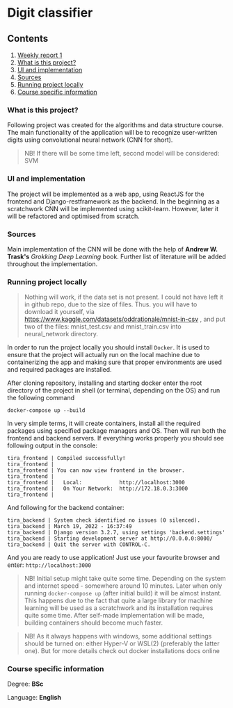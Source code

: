 # Digit classifier

## Contents

1. [Weekly report 1](./reports/week1.md)
2. [What is this project?](#what-is-this-project)
3. [UI and implementation](#ui-and-implementation)
4. [Sources](#sources)
5. [Running project locally](#running-project-locally)
6. [Course specific information](#course-specific-information)

### What is this project?

Following project was created for the algorithms and data structure course. The main functionality of the application will be to recognize user-written digits using convolutional neural network (CNN for short).

> NB! If there will be some time left, second model will be considered: SVM

### UI and implementation

The project will be implemented as a web app, using ReactJS for the frontend and Django-restframework as the backend. In the beginning as a scratchwork CNN will be implemented using scikit-learn. However, later it will be refactored and optimised from scratch.

### Sources

Main implementation of the CNN will be done with the help of **Andrew W. Trask's** _*Grokking Deep Learning*_ book. Further list of literature will be added throughout the implementation.

### Running project locally

> Nothing will work, if the data set is not present. I could not have left it in github repo, due to the size of files. Thus. you will have to download it yourself, via https://www.kaggle.com/datasets/oddrationale/mnist-in-csv , and put two of the files: mnist_test.csv and mnist_train.csv into neural_network directory.

In order to run the project locally you should install `Docker`. It is used to ensure that the project will actually run on the local machine due to containerizing the app and making sure that proper environments are used and required packages are installed.

After cloning repository, installing and starting docker enter the root directory of the project in shell (or terminal, depending on the OS) and run the following command

```
docker-compose up --build
```

In very simple terms, it will create containers, install all the required packages using specified package managers and OS. Then will run both the frontend and backend servers. If everything works properly you should see following output in the console:

```
tira_frontend | Compiled successfully!
tira_frontend |
tira_frontend | You can now view frontend in the browser.
tira_frontend |
tira_frontend |   Local:            http://localhost:3000
tira_frontend |   On Your Network:  http://172.18.0.3:3000
tira_frontend |
```

And following for the backend container:

```
tira_backend | System check identified no issues (0 silenced).
tira_backend | March 19, 2022 - 16:37:49
tira_backend | Django version 3.2.7, using settings 'backend.settings'
tira_backend | Starting development server at http://0.0.0.0:8000/
tira_backend | Quit the server with CONTROL-C.
```

And you are ready to use application! Just use your favourite browser and enter:
`http://localhost:3000`

> NB! Initial setup might take quite some time. Depending on the system and internet speed - somewhere around 10 minutes. Later when only running `docker-compose up` (after initial build) it will be almost instant. This happens due to the fact that quite a large library for machine learning will be used as a scratchwork and its installation requires quite some time. After self-made implementation will be made, building containers should become much faster.

> NB! As it always happens with windows, some additional settings should be turned on: either Hyper-V or WSL(2) (preferably the latter one). But for more details check out docker installations docs online

### Course specific information

Degree: **BSc**

Language: **English**

